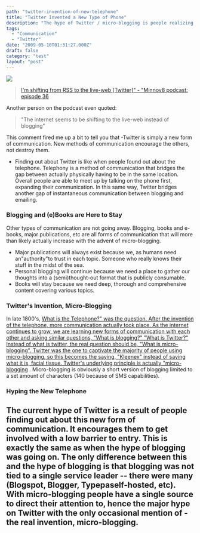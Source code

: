 ```yaml
---
path: "twitter-invention-of-new-telephone"
title: "Twitter Invented a New Type of Phone"
description: "The hype of Twitter / micro-blogging is people realizing a new form of communication."
tags: 
  - "Communication"
  - "Twitter"
date: "2009-05-10T01:31:27.000Z"
draft: false
category: "test"
layout: "post"
---
```


![](http://marcgrabanski.com/img/twitter-invention.png)
> [I'm shifting from RSS to the live-web [Twitter]" - "Minnov8 podcast: episode 36](http://minnov8.com/2009/05/09/m8-gang-podcast-episode-36/)

Another person on the podcast even quoted:
> "The internet seems to be shifting to the live-web instead of blogging"

This comment fired me up a bit to tell you that 
-Twitter is simply a new form of communication. New methods of communication encourage the others, not destroy them.
- Finding out about Twitter is like when people found out about the telephone. Telephony is a method of communication that bridges the gap between actually physically having to be in the same location. Overall people are able to meet up by talking on the phone first, expanding their communication. In this same way, Twitter bridges another gap of instantaneous communication between blogging and emailing.

### Blogging and (e)Books are Here to Stay
Other types of communication are not going away. Blogging, books and e-books, major publications, etc are all forms of communication that will more than likely actually increase with the advent of micro-blogging. 
- Major publications will always exist because we, as humans need an"authority"to trust in each topic. Someone who really knows their stuff in the midst of the sea. 
- Personal blogging will continue because we need a place to gather our thoughts into a (semi)thought-out format that is publicly consumable. 
- Books will stay because we need deep, thorough and comprehensive content covering various topics.

### Twitter's Invention, Micro-Blogging
In late 1800's, [What is the Telephone?" was the question. After the invention of the telephone, more communication actually took place. As the internet continues to grow, we are learning new forms of communication with each other and asking similar questions, "What is blogging?" "What is Twitter?" Instead of what is twitter, the real question should be, "What is micro-blogging". Twitter was the one to captivate the majority of people using micro-blogging, so this becomes the saying, "Kleenex" instead of saying what it is, facial tissue. Twitter's underlying principle is actually "micro-blogging](http://en.wikipedia.org/wiki/Micro-blogging) . Micro-blogging is obviously a short version of blogging limited to a set amount of characters (140 because of SMS capabilities).

### Hyping the New Telephone
The current hype of Twitter is a result of people finding out about this new form of communication. It encourages them to get involved with a low barrier to entry. This is exactly the same as when the hype of blogging was going on. The only difference between this and the hype of blogging is that blogging was not tied to a single service leader -- there were many (Blogspot, Blogger, Typepaself-hosted, etc). With micro-blogging people have a single source to direct their attention to, hence the major hype on Twitter with the only occasional mention of 
-the real invention, micro-blogging.
-